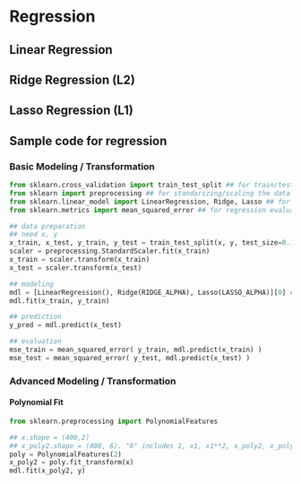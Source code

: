 # Regression
## Linear Regression
## Ridge Regression (L2)
## Lasso Regression (L1)

## Sample code for regression
### Basic Modeling / Transformation
```python
from sklearn.cross_validation import train_test_split ## for train/test data preparation
from sklearn import preprocessing ## for standarizing/scaling the data
from sklearn.linear_model import LinearRegression, Ridge, Lasso ## for regression models
from sklearn.metrics import mean_squared_error ## for regression evaluation

## data preparation
## need x, y
x_train, x_test, y_train, y_test = train_test_split(x, y, test_size=0.15, random_state=319)
scaler = preprocessing.StandardScaler.fit(x_train)
x_train = scaler.transform(x_train)
x_test = scaler.transform(x_test)

## modeling
mdl = [LinearRegression(), Ridge(RIDGE_ALPHA), Lasso(LASSO_ALPHA)][0] ## change the index if needed
mdl.fit(x_train, y_train)

## prediction
y_pred = mdl.predict(x_test)

## evaluation
mse_train = mean_squared_error( y_train, mdl.predict(x_train) )
mse_test = mean_squared_error( y_test, mdl.predict(x_test) )
```

### Advanced Modeling / Transformation
#### Polynomial Fit
```python
from sklearn.preprocessing import PolynomialFeatures

## x.shape = (400,2)
## x_poly2.shape = (400, 6). "6" includes 1, x1, x1**2, x_poly2, x_poly2**2, x1*x_poly2
poly = PolynomialFeatures(2)
x_poly2 = poly.fit_transform(x)
mdl.fit(x_poly2, y)

```
